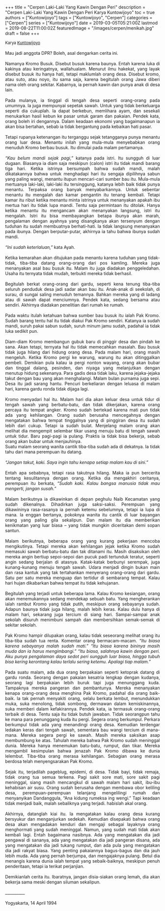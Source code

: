 +++
title = "Cerpen Laki-Laki Yang Kawin Dengan Peri"
description = "Cerpen Laki-Laki Yang Kawin Dengan Peri Karya Kuntowijoyo"
toc = true
authors = ["Kuntowijoyo"]
tags = ["Kuntowijoyo", "Cerpen"]
categories = ["Cerpen"]
series = ["Kuntowijoyo"]
date = 2019-03-05T05:21:00Z
lastmod = 2019-08-22T11:00:02Z
featuredImage = "/images/cerpen/menikah.jpg"
draft = false
+++

<div style="text-align: justify;">
<div style="font-size: small;">Karya <a href="/authors/kuntowijoyo/" target="_blank">Kuntowijoyo</a></div><br />
Mau jadi anggota DPR? Boleh, asal dengarkan cerita ini.<br /><br />
Namanya Kromo Busuk. Disebut busuk karena baunya. Entah karena luka di kakinya atau keringatnya, wallahualam. Menurut ilmu hakekat, yang layak disebut busuk itu hanya hati, tetapi maklumlah orang desa. Disebut kromo, atau suto, atau noyo, itu sama saja, karena begitulah orang Jawa diberi nama oleh orang sekitar. Kabarnya, ia pernah kawin dan punya anak di desa lain.<br /><br />
Pada mulanya, ia tinggal di tengah desa seperti orang-orang pada umumnya. Ia juga mempunyai sepetak sawah. Untuk yang tidak berkeluarga seperti dia cukuplah. Ia dapat berkebun, memlihara ayam, dan sesekali menukarkan hasil kebun ke pasar untuk garam dan pakaian. Pendek kata, orang boleh iri dengannya. Dalam keadaan ekonomi yang bagaimanapun ia akan bisa bertahan, sebab ia tidak bergantung pada kebaikan hati pasar.<br /><br />
Tetapi rupanya ketenangan itu terganggu sejak tetangganya punya menantu orang luar desa. Menantu inilah yang mula-mula menyebabkan orang menuduh Kromo berbau busuk. Itu dimulai pada malam pertamanya.<br /><br />
<i>“Kau belum mandi sejak pagi,”</i> katanya pada istri. Itu sungguh di luar dugaan. Biasanya ia diam saja meskipun (calon) istri itu tidak mandi barang tiga hari. Ketika istrinya bersumpah bahwa sudah mandi, malah dikatakannya bahwa untuk menghadapi hari itu sengaja dipilihnya sabun yang paling wangi, menantu itupun mencari-cari sumber bau itu. Mula-mula mertuanya laki-laki, laki-laki itu tersinggung, katanya lebih baik tidak punya menantu. Terpaksa orang banyak menyabarkannya. Untuk sebentar menantu itu mengalah dan kamar pengantin itu tenang kembali. Tetapi kamar itu ribut ketika menantu minta istrinya untuk menanyakan apakah ibu mertua hari itu tidak lupa mandi. Tentu saja permintaan itu ditolak. Hanya ketika menantu itu mengancam akan menanyakan langsung, istri itu mengalah. Istri itu bisa membayangkan betapa ibunya akan marah, pengalaman dengan ayahnya yang disangkanya akan tersenyum dengan tuduhan itu sudah membuatnya berhati-hati. Ia tidak langsung menanyakan pada ibunya. Dengan berputar-putar, akhirnya ia tahu bahwa ibunya sudah mandi. <br /><br />
<i>“Ini sudah keterlaluan,”</i> kata Ayah.<br /><br />
Ketika kemarahan akan ditujukan pada menantu karena tuduhan yang tidak-tidak, tiba-tiba datang orang-orang dari pos kamling. Mereka juga menanyakan asal bau busuk itu. Malam itu juga diadakan penggeledahan. Usaha itu ternyata tidak mudah, terbukti mereka tidak berhasil.<br /><br />
Begitulah berkat orang-orang dari gardu, seperti kena tenung tiba-tiba seluruh penduduk desa jadi sadar akan bau itu. Anak-anak di seekolah, di surau, di sungai saling menuduh temannya. Bahkan mereka yang di ladang atau di sawah dapat menciumnya. Pendek kata, sedang bersama atau sendiri. Akhirnya diadakan penelitian dari rumah ke rumah.<br /><br />
Pada waktu itulah ketahuan bahwa sumber bau busuk itu ialah Pak Kromo. Sudah barang tentu hal itu tidak diakui Pak Kromo sendiri. Katanya ia sudah mandi, suruh pakai sabun sudah, suruh minum jamu sudah, padahal ia tidak luka sedikit pun.<br /><br />
Diam-diam Kromo membangun gubuk baru di pinggir desa dan pindah ke sana. Akan tetapi, ternyata hal itu tidak memecahkan masalah. Bau busuk tidak juga hilang dari hidung orang desa. Pada malam hari, orang masih mengeluh. Ketika Kromo pergi ke warung, warung itu akan ditinggalkan pembeli. Demikian pula kalau ia pergi nonton wayang, orang akan bubar dan tinggal dalang, pesinden, dan niyaga yang melanjutkan dengan menutup hidung sekenanya. Para gadis desa tidak laku, karena jejaka-jejaka takut dengan bau yang akan menghalangi. Malam  bulan purnama juga sepi. Desa itu jadi sarang hantu. Pencuri berkeliaran dengan leluasa di malam hari, karena gardu ronda tidak dijaga lagi.<br /><br />
Kromo menyadari hal itu. Malam hari dia akan keluar desa untuk tidur di tengah sawah yang berbatu-batu, dan tidak dikerjakan, karena orang percaya itu tempat angker. Kromo sudah bertekad karena mati pun tidak ada yang kehilangan. Orang sudah berusaha mencegahnya dengan mengatakan bahwa tempat tinggalnya yang di pinggiran desa itu sudah lebih dari cukup. Tetapi ia sudah bulat. Menjelang malam orang akan melihat dia mengempit selembar tikar usang menuju batu di tengah sawah untuk tidur. Baru pagi-pagi ia pulang. Praktis ia tidak bisa bekerja, sebab orang akan bubar untuk menjauhinya. </div><div style="text-align: justify;">Suatu malam seorang wanita cantik tiba-tiba sudah ada di dekatnya. Ia tidak tahu dari mana perempuan itu datang.<br /><br />
<i>“Jangan takut, kaki. Saya ingin tahu kenapa setiap malam kau di sini.”</i><br /><br />
Entah apa sebabnya, tetapi rasa takutnya hilang. Maka ia pun bercerita tentang kesulitannya dengan orang. Ketika dia mengakhiri ceritanya, perempuan itu berkata, <i>“Sudah kaki. Kalau bangsa manusia tidak mau mengerti, jangan susah.”</i><br /><br />
Malam berikutnya ia dikawinkan di depan peghulu Naib Kecamatan yang sudah dikenalnya. Dihadirkan juga saksi-saksi. Perempuan yang dikawininya rasa-rasanya ia pernah ketemu sebelumnya, tetapi ia lupa di mana. Ia enggan bertanya, pokoknya wanita itu cantik di luar bayangan orang yang paling gila sekalipun. Dan malam itu dia memberikan kenikmatan yang luar biasa – yang tidak mungkin diceritakan demi sopan santun.<br /><br />
Malam berikutnya, beberapa orang yang kurang pekerjaan mencoba mengikutinya. Tetapi mereka akan kehilangan jejak ketika Kromo sudah memasuki sawah berbatu-batu dan tak ditanami itu. Masih disaksikan oleh mereka angin bertiup sepoi-sepoi dan pucuk padi tertunduk teratur, seperti angin sedang berjalan di atasnya. Katak-katak berbunyi serempak, juga kunang-kunang menuju tengah sawah. Udara menjadi dingin bukan main dan rasa kantuk yang tak tertahankan menyerang orang-orang dari gardu. Satu per satu mereka menguap dan tertidur di sembarang tempat. Kalau hari hujan dikabarkan bahwa tempat itu tidak kehujanan.<br /><br />
Begitulah yang terjadi untuk beberapa lama. Kalau Kromo kesiangan, orang akan menemukannya sedang mendekap sebuah batu. Yang mengherankan ialah rambut Kromo yang tidak putih, meskipun orang sebayanya sudah. Adapun baunya tidak juga hilang, malah lebih keras. Kalau dulu hanya di malam hari, sekarang juga tercium di siang hari. Sampai-sampai anak sekolah disuruh menimbuni sampah dan membersihkan semak-semak di sekitar sekolah.<br /><br />
Pak Kromo hampir dilupakan orang, kalau tidak seseorang melihat orang itu tiba-tiba sudah tua renta. Komentar orang bermacam-macam. <i>“Itu biasa karena sebayanya malah sudah mati.”</i> <i>“Itu biasa karena bininya masih muda dan ia harus mengimbangi.”</i> <i>“Itu biasa, salahnya kawin dengan peri. Aku punya pengalaman daya sedot peri sungguh luar biasa, hingga tubuh bisa kering kerontang kalau terlalu sering ketemu. Apalagi tiap malam.”</i><br /><br />
Pada suatu malam, ada dua orang berpakaian seperti ketoprak datang di gardu ronda. Seorang dengan pakaian kesatria lengkap dengan kudanya, seorang lagi berpakaian lebih buruk tapi juga menunggang kuda. Tampaknya mereka pangeran dan pembantunya. Mereka menanyakan kenapa orang-orang desa menghina Pak Kromo, padahal dia orang baik-baik. Ia tak pernah menyakiti orang, selalu berkata lembut, menundukkan muka, suka menolong, tidak sombong, dermawan dalam kemiskinannya, suka memberi dalam kefakirannya. Pendek kata, ia termasuk orang-orang terbaik di desa. Tentu saja itu tidak butuh jawaban. Tidak seorangpun tahu ke mana para penunggang kuda itu pergi. Segera orang berkumpul. Perkara berkumpul tidak ada yang menandingi orang desa. Kemudian terdengar ledakan keras dari tengah sawah, sementara bau wangi tercium di mana-mana. Mereka segera pergi ke sawah. Masih mereka saksikan asap membumbung ke atas. Tahulah mereka bahwa Pak Kromo sudah meninggal dunia. Mereka hanya menemukan batu-batu, rumput, dan tikar. Mereka mengambil kesimpulan bahwa jenazah Pak Kromo dibawa ke dunia lelembut. Tiba-tiba orang merasa kehilangan. Sebagian orang merasa berdosa telah menyengsarakan Pak Kromo.<br /><br />
Sejak itu, terjadilah pageblug, epidemi, di desa. Tidak bayi, tidak remaja, tidak orang tua semua terkena. Pagi sakit sore mati, sore sakit pagi meninggal, siang masih mencangkul di sawah malam hari sakit, ibu-ibu kehabisan air susu. Orang sudah berusaha dengan membawa obor keliling desa, perempuan-perempuan telanjang mengelilingi rumah dan menyanyikan Dandanggula, “Ana kidung rumeksa ing wengi.” Tapi keadaan tidak menjadi baik, malah sebaliknya yang terjadi. habislah akal orang.<br /><br />
Akhirnya, datanglah kiai itu. Ia mengatakan kalau orang desa kurang bersyukur dan menganjurkan sedekah. Kemudian disepakati bahwa orang desa akan mengadakan kenduri dan mengaji sebagai layaknya orang menghormati yang sudah meninggal. Namun, yang sudah  mati tidak akan kembali lagi. Entah bagaimana nasibnya. Ada yang mengatakan dia jadi pengawal di sananya, ada yang mengatakan dia jadi pangeran disana, ada yang mengatakan dia jadi tukang rumput, dan ada pula yang mengatakan dia jadi rakyat biasa. Yang penting pakaiannya bagus-bagus dan dia jauh lebih muda. Ada yang pernah berjumpa, dan mengajaknya pulang. Betul dia menangis karena dunia ialah tempat yang sebaik-baiknya, meskipun penuh penderitaan, tetapi ia terikat perjanjian.<br /><br />
Demikianlah cerita itu. Ibaratnya, jangan disia-siakan orang lemah, dia akan bekerja sama meski dengan siluman sekalipun.<br /><br />
__________<br /><br />
Yogyakarta, 14 April 1994</div>
